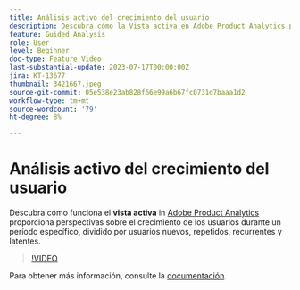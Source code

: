 ```yaml
---
title: Análisis activo del crecimiento del usuario
description: Descubra cómo la Vista activa en Adobe Product Analytics proporciona perspectivas sobre el crecimiento de los usuarios durante un período específico, dividido por usuarios nuevos, repetidos, devueltos e inactivos.
feature: Guided Analysis
role: User
level: Beginner
doc-type: Feature Video
last-substantial-update: 2023-07-17T00:00:00Z
jira: KT-13677
thumbnail: 3421667.jpeg
source-git-commit: 05e538e23ab828f66e99a6b67fc0731d7baaa1d2
workflow-type: tm+mt
source-wordcount: '79'
ht-degree: 8%

---
```



# Análisis activo del crecimiento del usuario

Descubra cómo funciona el **vista activa** in [Adobe Product Analytics](../../adobe-product-analytics/adobe-product-analytics-overview.md) proporciona perspectivas sobre el crecimiento de los usuarios durante un período específico, dividido por usuarios nuevos, repetidos, recurrentes y latentes.

>[!VIDEO](https://video.tv.adobe.com/v/3421667/?learn=on)

Para obtener más información, consulte la [documentación](https://experienceleague.adobe.com/docs/analytics-platform/using/guided-analysis/user-growth/active.html).
